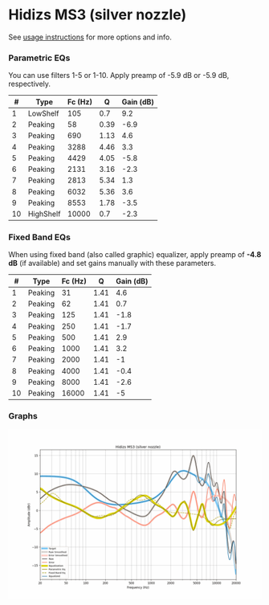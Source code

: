 # Hidizs MS3 (silver nozzle)
See [usage instructions](https://github.com/jaakkopasanen/AutoEq#usage) for more options and info.

### Parametric EQs
You can use filters 1-5 or 1-10. Apply preamp of -5.9 dB or -5.9 dB, respectively.

|   # | Type      |   Fc (Hz) |    Q |   Gain (dB) |
|-----|-----------|-----------|------|-------------|
|   1 | LowShelf  |       105 | 0.7  |         9.2 |
|   2 | Peaking   |        58 | 0.39 |        -6.9 |
|   3 | Peaking   |       690 | 1.13 |         4.6 |
|   4 | Peaking   |      3288 | 4.46 |         3.3 |
|   5 | Peaking   |      4429 | 4.05 |        -5.8 |
|   6 | Peaking   |      2131 | 3.16 |        -2.3 |
|   7 | Peaking   |      2813 | 5.34 |         1.3 |
|   8 | Peaking   |      6032 | 5.36 |         3.6 |
|   9 | Peaking   |      8553 | 1.78 |        -3.5 |
|  10 | HighShelf |     10000 | 0.7  |        -2.3 |

### Fixed Band EQs
When using fixed band (also called graphic) equalizer, apply preamp of **-4.8 dB** (if available) and set gains manually with these parameters.

|   # | Type    |   Fc (Hz) |    Q |   Gain (dB) |
|-----|---------|-----------|------|-------------|
|   1 | Peaking |        31 | 1.41 |         4.6 |
|   2 | Peaking |        62 | 1.41 |         0.7 |
|   3 | Peaking |       125 | 1.41 |        -1.8 |
|   4 | Peaking |       250 | 1.41 |        -1.7 |
|   5 | Peaking |       500 | 1.41 |         2.9 |
|   6 | Peaking |      1000 | 1.41 |         3.2 |
|   7 | Peaking |      2000 | 1.41 |        -1   |
|   8 | Peaking |      4000 | 1.41 |        -0.4 |
|   9 | Peaking |      8000 | 1.41 |        -2.6 |
|  10 | Peaking |     16000 | 1.41 |        -5   |

### Graphs
![](./Hidizs%20MS3%20(silver%20nozzle).png)
